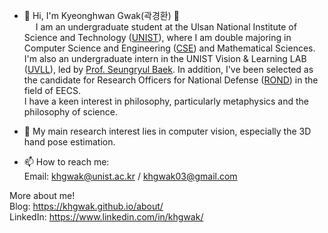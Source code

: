 - 👋 Hi, I'm Kyeonghwan Gwak(곽경환) 🤗  
&emsp; I am an undergraduate student at the Ulsan National Institute of Science and Technology (<a href="https://www.unist.ac.kr/" target="_blank" rel="noopener noreferrer">UNIST</a>), where I am double majoring in Computer Science and Engineering (<a href="https://cse.unist.ac.kr/eng/" target="_blank" rel="noopener noreferrer">CSE</a>) and Mathematical Sciences. I'm also an undergraduate intern in the UNIST Vision & Learning LAB (<a href="https://vision.unist.ac.kr/" target="_blank" rel="noopener noreferrer">UVLL</a>), led by <a href="https://sites.google.com/site/bsrvision00/" target="_blank" rel="noopener noreferrer">Prof. Seungryul Baek</a>. In addition, I've been selected as the candidate for Research Officers for National Defense (<a href="https://rond.or.kr/" target="_blank" rel="noopener noreferrer">ROND</a>) in the field of EECS.  
I have a keen interest in philosophy, particularly metaphysics and the philosophy of science.  

- 👀 My main research interest lies in computer vision, especially the 3D hand pose estimation.  
  
- 📫 How to reach me:  
Email: <khgwak@unist.ac.kr> / <khgwak03@gmail.com>  

More about me!  
Blog: <a href="https://khgwak.github.io/about/" target="_blank" rel="noopener noreferrer">https://khgwak.github.io/about/</a>  
LinkedIn: <a href="https://www.linkedin.com/in/khgwak/" target="_blank" rel="noopener noreferrer">https://www.linkedin.com/in/khgwak/</a>  



<!---
khgwak/khgwak is a ✨ special ✨ repository because its `README.md` (this file) appears on your GitHub profile.
You can click the Preview link to take a look at your changes.
--->
